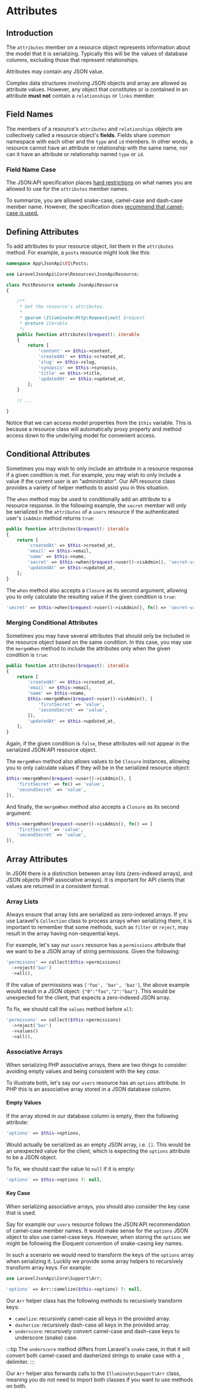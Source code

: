 # Attributes

## Introduction

The `attributes` member on a resource object represents information about
the model that it is serializing. Typically this will be the values of
database columns, excluding those that represent relationships.

Attributes may contain any JSON value.

Complex data structures involving JSON objects and array are allowed as
attribute values. However, any object that constitutes or is contained
in an attribute **must not** contain a `relationships` or `links` member.

## Field Names

The members of a resource's `attributes` and `relationships` objects are
collectively called a resource object's **fields**. Fields share common
namespace with each other and the `type` and `id` members. In other words,
a resource cannot have an attribute or relationship with the same name, nor
can it have an attribute or relationship named `type` or `id`.

### Field Name Case

The JSON:API specification places [hard restrictions](https://jsonapi.org/format/#document-member-names)
on what names you are allowed to use for the `attributes` member names.

To summarize, you are allowed snake-case, camel-case and dash-case member
name. However, the specification does
[recommend that camel-case is used.](https://jsonapi.org/recommendations/#naming)

## Defining Attributes

To add attributes to your resource object, list them in the `attributes`
method. For example, a `posts` resource might look like this:

```php
namespace App\JsonApi\V1\Posts;

use LaravelJsonApi\Core\Resources\JsonApiResource;

class PostResource extends JsonApiResource
{

    /**
     * Get the resource's attributes.
     *
     * @param \Illuminate\Http\Request|null $request
     * @return iterable
     */
    public function attributes($request): iterable
    {
        return [
            'content' => $this->content,
            'createdAt' => $this->created_at,
            'slug' => $this->slug,
            'synopsis' => $this->synopsis,
            'title' => $this->title,
            'updatedAt' => $this->updated_at,
        ];
    }

    // ...

}
```

Notice that we can access model properties from the `$this` variable. This
is because a resource class will automatically proxy property and method
access down to the underlying model for convenient access.

## Conditional Attributes

Sometimes you may wish to only include an attribute in a resource
response if a given condition is met. For example, you may wish to only
include a value if the current user is an "administrator". Our API resource
class provides a variety of helper methods to assist you in this situation.

The `when` method may be used to conditionally add an attribute to a
resource response. In the following example, the `secret` member will only
be serialized in the `attributes` of a `users` resource if the
authenticated user's `isAdmin` method returns `true`:

```php
public function attributes($request): iterable
{
    return [
        'createdAt' => $this->created_at,
        'email' => $this->email,
        'name' => $this->name,
        'secret' => $this->when($request->user()->isAdmin(), 'secret-value'),
        'updatedAt' => $this->updated_at,
    ];
}
```

The `when` method also accepts a `Closure` as its second argument, allowing
you to only calculate the resulting value if the given condition is `true`:

```php
'secret' => $this->when($request->user()->isAdmin(), fn() => 'secret-value'),
```

### Merging Conditional Attributes

Sometimes you may have several attributes that should only be included
in the resource object based on the same condition. In this case,
you may use the `mergeWhen` method to include the attributes
only when the given condition is `true`:

```php
public function attributes($request): iterable
{
    return [
        'createdAt' => $this->created_at,
        'email' => $this->email,
        'name' => $this->name,
        $this->mergeWhen($request->user()->isAdmin(), [
            'firstSecret' => 'value',
            'secondSecret' => 'value',
        ]),
        'updatedAt' => $this->updated_at,
    ];
}
```

Again, if the given condition is `false`, these attributes will not appear
in the serialized JSON:API resource object.

The `mergeWhen` method also allows values to be `Closure` instances, allowing
you to only calculate values if they will be in the serialized resource
object:

```php
$this->mergeWhen($request->user()->isAdmin(), [
    'firstSecret' => fn() => 'value',
    'secondSecret' => 'value',
]),
```

And finally, the `mergeWhen` method also accepts a `Closure` as its
second argument:

```php
$this->mergeWhen($request->user()->isAdmin(), fn() => [
    'firstSecret' => 'value',
    'secondSecret' => 'value',
]),
```

## Array Attributes

In JSON there is a distinction between array lists (zero-indexed arrays),
and JSON objects (PHP associative arrays). It is important for API clients
that values are returned in a consistent format.

### Array Lists

Always ensure that array lists are serialized as zero-indexed arrays.
If you use Laravel's `Collection` class to process arrays when serializing
them, it is important to remember that some methods, such as `filter` or
`reject`, may result in the array having non-sequential keys.

For example, let's say our `users` resource has a `permissions` attribute
that we want to be a JSON array of string permissions. Given the following:

```php
'permissons' => collect($this->permissions)
  ->reject('bar')
  ->all(),
```

If the value of permissions was `['foo', 'bar', 'baz']`, the above example
would result in a JSON object: `{"0":"foo","2":"baz"}`. This would be
unexpected for the client, that expects a zero-indexed JSON array.

To fix, we should call the `values` method before `all`:

```php
'permissons' => collect($this->permissions)
  ->reject('bar')
  ->values()
  ->all(),
```

### Associative Arrays

When serializing PHP associative arrays, there are two things to consider:
avoiding empty values and being consistent with the key *case*.

To illustrate both, let's say our `users` resource has an `options`
attribute. In PHP this is an associative array stored in a JSON database
column.

#### Empty Values

If the array stored in our database column is empty, then the following
attribute:

```php
'options' => $this->options,
```

Would actually be serialized as an empty JSON array, i.e. `[]`. This
would be an unexpected value for the client, which is expecting the `options`
attribute to be a JSON object.

To fix, we should cast the value to `null` if it is empty:

```php
'options' => $this->options ?: null,
```

#### Key Case

When serializing associative arrays, you should also consider the key case
that is used.

Say for example our `users` resource follows the JSON:API recommendation of
camel-case member names. It would make sense for the `options` JSON object
to also use camel-case keys. However, when storing the `options` we might
be following the Eloquent convention of snake-casing key names.

In such a scenario we would need to transform the keys of the `options`
array when serializing it. Luckily we provide some array helpers to
recursively transform array keys. For example:

```php
use LaravelJsonApi\Core\Support\Arr;

'options' => Arr::camelize($this->options) ?: null,
```

Our `Arr` helper class has the following methods to recursively transform
keys:

- `camelize`: recursively camel-case all keys in the provided array.
- `dasherize`: recursively dash-case all keys in the provided array.
- `underscore`: recursively convert camel-case and dash-case keys to
underscore (snake) case.

:::tip
The `underscore` method differs from Laravel's `snake` case, in that it will
convert both camel-cased and dasherized strings to snake case with
a `_` delimiter.
:::

Our `Arr` helper also forwards calls to the `Illuminate\Support\Arr` class,
meaning you do not need to import both classes if you want to use methods
on both.
